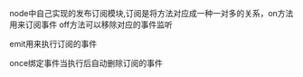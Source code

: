 node中自己实现的发布订阅模块,订阅是将方法对应成一种一对多的关系，on方法用来订阅事件
off方法可以移除对应的事件监听

emit用来执行订阅的事件

once绑定事件当执行后自动删除订阅的事件

